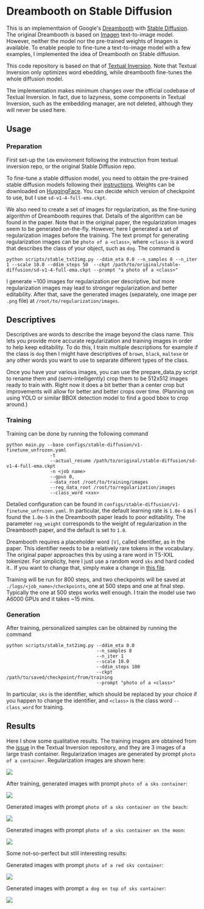 # Dreambooth on Stable Diffusion

This is an implementtaion of Google's [Dreambooth](https://arxiv.org/abs/2208.12242) with [Stable Diffusion](https://github.com/CompVis/stable-diffusion). The original Dreambooth is based on [Imagen](https://imagen.research.google/) text-to-image model. However, neither the model nor the pre-trained weights of Imagen is available. To enable people to fine-tune a text-to-image model with a few examples, I implemented the idea of Dreambooth on Stable diffusion.

This code repository is based on that of [Textual Inversion](https://github.com/rinongal/textual_inversion). Note that Textual Inversion only optimizes word ebedding, while dreambooth fine-tunes the whole diffusion model.

The implementation makes minimum changes over the official codebase of Textual Inversion. In fact, due to lazyness, some components in Textual Inversion, such as the embedding manager, are not deleted, although they will never be used here.

## Usage

### Preparation
First set-up the ```ldm``` enviroment following the instruction from textual inversion repo, or the original Stable Diffusion repo.

To fine-tune a stable diffusion model, you need to obtain the pre-trained stable diffusion models following their [instructions](https://github.com/CompVis/stable-diffusion#stable-diffusion-v1). Weights can be downloaded on [HuggingFace](https://huggingface.co/CompVis). You can decide which version of checkpoint to use, but I use ```sd-v1-4-full-ema.ckpt```.

We also need to create a set of images for regularization, as the fine-tuning algorithm of Dreambooth requires that. Details of the algorithm can be found in the paper. Note that in the original paper, the regularization images seem to be generated on-the-fly. However, here I generated a set of regularization images before the training. The text prompt for generating regularization images can be ```photo of a <class>```, where ```<class>``` is a word that describes the class of your object, such as ```dog```. The command is

```
python scripts/stable_txt2img.py --ddim_eta 0.0 --n_samples 8 --n_iter 1 --scale 10.0 --ddim_steps 50  --ckpt /path/to/original/stable-diffusion/sd-v1-4-full-ema.ckpt --prompt "a photo of a <class>"
```

I generate ~100 images for regularization per descriptive, but more regularization images may lead to stronger regularization and better editability. After that, save the generated images (separately, one image per ```.png``` file) at ```/root/to/regularization/images```.

## Descriptives

Descriptives are words to describe the image beyond the class name.  This lets you provide more accurate regularization and training images in order to help keep editability.  To do this, I train multiple descriptions for example if the class is ```dog``` then I might have descriptives of ```brown```, ```black```, ```maltese``` or any other words you want to use to separate different types of the class.

Once you have your various images, you can use the prepare_data.py script to rename them and (semi-intelligently) crop them to be 512x512 images ready to train with.  Right now it does a bit better than a center crop but improvements will allow for better and better crops over time.  (Planning on using YOLO or similar BBOX detection model to find a good bbox to crop around.)

### Training
Training can be done by running the following command

```
python main.py --base configs/stable-diffusion/v1-finetune_unfrozen.yaml
                -t
                --actual_resume /path/to/original/stable-diffusion/sd-v1-4-full-ema.ckpt  
                -n <job name>
                --gpus 0,
                --data_root /root/to/training/images
                --reg_data_root /root/to/regularization/images
                --class_word <xxx>
```

Detailed configuration can be found in ```configs/stable-diffusion/v1-finetune_unfrozen.yaml```. In particular, the default learning rate is ```1.0e-6``` as I found the ```1.0e-5``` in the Dreambooth paper leads to poor editability. The parameter ```reg_weight``` corresponds to the weight of regularization in the Dreambooth paper, and the default is set to ```1.0```.

Dreambooth requires a placeholder word ```[V]```, called identifier, as in the paper. This identifier needs to be a relatively rare tokens in the vocabulary. The original paper approaches this by using a rare word in T5-XXL tokenizer. For simplicity, here I just use a random word ```sks``` and hard coded it.. If you want to change that, simply make a change in [this file](https://github.com/XavierXiao/Dreambooth-Stable-Diffusion/blob/main/ldm/data/personalized.py#L10).

Training will be run for 800 steps, and two checkpoints will be saved at ```./logs/<job_name>/checkpoints```, one at 500 steps and one at final step. Typically the one at 500 steps works well enough. I train the model use two A6000 GPUs and it takes ~15 mins.

### Generation
After training, personalized samples can be obtained by running the command

```
python scripts/stable_txt2img.py --ddim_eta 0.0
                                 --n_samples 8
                                 --n_iter 1
                                 --scale 10.0
                                 --ddim_steps 100  
                                 --ckpt /path/to/saved/checkpoint/from/training
                                 --prompt "photo of a <class>"
```

In particular, ```sks``` is the identifier, which should be replaced by your choice if you happen to change the identifier, and ```<class>``` is the class word ```--class_word``` for training.

## Results
Here I show some qualitative results. The training images are obtained from the [issue](https://github.com/rinongal/textual_inversion/issues/8) in the Textual Inversion repository, and they are 3 images of a large trash container. Regularization images are generated by prompt ```photo of a container```. Regularization images are shown here:

![](assets/a-container-0038.jpg)

After training, generated images with prompt ```photo of a sks container```:

![](assets/photo-of-a-sks-container-0018.jpg)

Generated images with prompt ```photo of a sks container on the beach```:

![](assets/photo-of-a-sks-container-on-the-beach-0017.jpg)

Generated images with prompt ```photo of a sks container on the moon```:

![](assets/photo-of-a-sks-container-on-the-moon-0016.jpg)

Some not-so-perfect but still interesting results:

Generated images with prompt ```photo of a red sks container```:

![](assets/a-red-sks-container-0021.jpg)

Generated images with prompt ```a dog on top of sks container```:

![](assets/a-dog-on-top-of-sks-container-0023.jpg)
